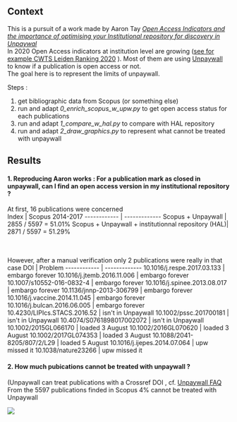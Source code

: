 ## Context
This is a pursuit of a work made by Aaron Tay [_Open Access Indicators and the importance of optimising your Institutional repository for discovery in Unpaywal_](https://musingsaboutlibrarianship.blogspot.com/2020/08/open-access-indicators-and-importance.html) <br/>
In 2020 Open Access indicators at institution level are growing  ([see for example CWTS Leiden Ranking 2020](https://www.leidenranking.com/ranking/2020/list) ). Most of them are using [Unpaywall](http://unpaywall.org/) to know if a publication is open access or not. <br/>
The goal here is to represent the limits of unpaywall. 


Steps : 
1. get bibliographic data from Scopus (or something else)
2. run and adapt _0_enrich_scopus_w_upw.py_ to get open access status for each publications
3. run and adapt _1_compare_w_hal.py_ to compare with HAL repository
4. run and adapt _2_draw_graphics.py_ to represent what cannot be treated with unpaywall 


## Results
#### 1. Reproducing Aaron works : For a publication mark as closed in unpaywall, can I find an open access version in my institutional repository ?
At first, 16 publications were concerned<br/>
Index | Scopus 2014-2017
------------ | -------------
Scopus + Unpaywall	| 2855  / 5597 = 51.01%
Scopus + Unpaywall + institutionnal repository (HAL)| 2871  / 5597 = 51.29%

<br/><br/>
However, after a manual verification only 2 publications were really in that case 
DOI | Problem
------------ | -------------
10.1016/j.respe.2017.03.133	| embargo forever
10.1016/j.jtemb.2016.11.006	| embargo forever
10.1007/s10552-016-0832-4	| embargo forever
10.1016/j.spinee.2013.08.017	| embargo forever
10.1136/jnnp-2013-306799	| embargo forever
10.1016/j.vaccine.2014.11.045	| embargo forever
10.1016/j.bulcan.2016.06.005 |	embargo forever
10.4230/LIPIcs.STACS.2016.52	| isn't in Unpaywall
10.1002/pssc.201700181	| isn't in Unpaywall
10.4074/S0761898017002072	| isn't in Unpaywall
10.1002/2015GL066170	| loaded 3 August
10.1002/2016GL070620	| loaded 3 August
10.1002/2017GL074353	| loaded 3 August
10.1088/2041-8205/807/2/L29	| loaded 5 August
10.1016/j.ijepes.2014.07.064	| upw missed it
10.1038/nature23266	| upw missed it

#### 2. How much pubications cannot be treated with unpaywall ? 
(Unpaywall can treat publications with a Crossref DOI , cf. [Unpaywall FAQ](https://support.unpaywall.org/support/solutions/articles/44001900286-which-dois-does-unpaywall-cover-)<br/>
From the 5597 publications finded in Scopus 4% cannot be treated with Unpaywall<br/>

![](https://pbs.twimg.com/media/EfNzPuXWoAIO6OE?format=jpg&name=medium)
